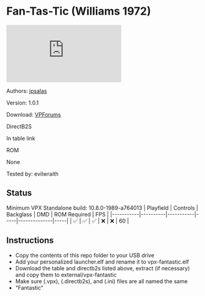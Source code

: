 # Fan-Tas-Tic (Williams 1972)

![Table Preview](https://www.vpforums.org/index.php?app=downloads&module=display&section=screenshot&record=119384&id=18630&full=1)

Authors: [jpsalas](https://www.vpforums.org/index.php?showuser=277)

Version: 1.0.1

Download: [VPForums](https://www.vpforums.org/index.php?app=downloads&showfile=18630)

DirectB2S

In table link

ROM

None

Tested by: evilwraith

## Status 

Minimum VPX Standalone build: 10.8.0-1989-a764013
| Playfield | Controls | Backglass | DMD | ROM Required | FPS | 
|-----------|----------|-----------|-----|--------------|-----|
| :white_check_mark: | :white_check_mark: | :white_check_mark: | :x: | :x: | 60 |

## Instructions

- Copy the contents of this repo folder to your USB drive
- Add your personalized launcher.elf and rename it to vpx-fantastic.elf
- Download the table and directb2s listed above, extract (if necessary) and copy them to external/vpx-fantastic
- Make sure (.vpx), (.directb2s), and (.ini) files are all named the same
- "Fantastic"